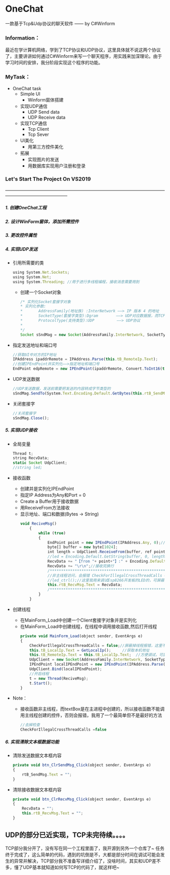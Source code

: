 
# OneChat
一款基于Tcp&Udp协议的聊天软件 —— by C#Winform

### Information：
最近在学计算机网络，学到了TCP协议和UDP协议，这里具体就不说这两个协议了，主要讲讲如何通过C#Winform来写一个聊天程序，用实践来加深理论。由于学习时间的安排，我分阶段实现这个程序的功能。

### MyTask：
- OneChat task
  - Simple UI
    - Winform窗体搭建
  - 实现UDP通信
    - UDP Send data
    - UDP Receive data
  - 实现TCP通信
    - Tcp Client
    - Tcp Sever
  - UI美化
    - 用第三方控件美化
  - 拓展
    - 实现图片的发送
    - 用数据库实现用户注册和登录 

### Let's Start The Project On VS2019 
——————————————————————————————————————————————————
##### 1. 创建OneChat工程
##### 2. 设计WinForm窗体，添加所需控件
##### 3. 更改控件属性
##### 4. 实现UDP发送
- 引用所需要的类
    ```javascript
    using System.Net.Sockets;
    using System.Net;
    using System.Threading; //用于进行多线程编程，接收消息需要用到
    ```
  - 创建一个Socket对象
    ```javascript
    /* 实列化Socket套接字对象
    * 实列化参数: 
    *       AddressFamily(地址族) :InterNetwork ——> IP 版本 4 的地址
    *       SocketType(套接字类型):Dgram        ——> UDP对应数据报，而TCP对应的是Stream       
    *       ProtocolType(支持类型):UDP          ——> UDP协议  
    * 
    */
    Socket sSndMag = new Socket(AddressFamily.InterNetwork, SocketType.Dgram, ProtocolType.Udp);
    ```
- 指定发送地址和端口号
  ```javascript
  //获取UI中对方的IP地址
  IPAddress ipaddrRemote = IPAddress.Parse(this.tB_RemoteIp.Text);
  //创建IPEndPoint并实列化——>指定地址和端口号
  EndPoint edpRemote = new IPEndPoint(ipaddrRemote, Convert.ToInt16(this.tB_RemotePort.Text));
  ```
- UDP发送数据
  ```javascript
  //UDP发送数据，发送前需要把发送的内容转成字节类型的
  sSndMag.SendTo(System.Text.Encoding.Default.GetBytes(this.rtB_SendMsg.Text), edpRemote);
  ```
- 关闭套接字
  ```javascript
  //关闭套接字
  sSndMag.Close();
  ```
##### 5. 实现UDP接收
  - 全局变量
    ```javascript
    Thread t;
    string RecvData;
    static Socket UdpClient;
    //string led;
    ```
  - 接收函数
    - 创建并是实列化IPEndPoint
    - 指定IP Address为Any和Port = 0
    - Create a Buffer用于接收数据
    - 用ReceiveFrom方法接收
    - 显示地址、端口和数据(Bytes -> String)
      ```javascript
      void ReciveMsg()
          {
              while (true)
              {
                  EndPoint point = new IPEndPoint(IPAddress.Any, 0);//用来保存发送方的ip和端口号
                  byte[] buffer = new byte[1024];
                  int length = UdpClient.ReceiveFrom(buffer, ref point);//接收数据报
                  //led = Encoding.Default.GetString(buffer, 0, length);
                  RecvData += "【from "+ point+"】:" + Encoding.Default.GetString(buffer, 0, length);//Encoding.UTF8.GetString方法不能支持中文
                  RecvData += "\r\n";//接收完换行
                  /*********************************************************************/
                  //非主线程访问，会报错 CheckForIllegalCrossThreadCalls =false 去掉检查
                  //led_ctrl();//这里我用来调试Esp8266开发板的LED的，可屏蔽
                  this.rtB_RecvMsg.Text = RecvData;
                  /*********************************************************************/
              }
          }
        ```
  - 创建线程
    - 在MainForm_Load中创建一个Client套接字对象并是实列化
    - 在MainForm_Load中创建线程，在线程中调用接收函数,然后打开线程
      ```javascript
      private void MainForm_Load(object sender, EventArgs e)
      {
          CheckForIllegalCrossThreadCalls = false;//屏蔽掉线程报错，这里不是最好的办法，我代码里面用的另外一种方法
          this.tB_LocalIp.Text = GetLocalIp();     //获取本机地址
          this.tB_RemoteIp.Text = this.tB_LocalIp.Text;  //方便调试，可屏蔽
          UdpClient = new Socket(AddressFamily.InterNetwork, SocketType.Dgram, ProtocolType.Udp);
          IPEndPoint localIPEndPoint = new IPEndPoint(IPAddress.Parse(this.tB_LocalIp.Text),Convert.ToInt16(this.tB_LocalPort.Text));
          UdpClient.Bind(localIPEndPoint);
          //开启线程
          t = new Thread(ReciveMsg);
          t.Start();
      }
      ```

  - Note：
    - 接收函数非主线程，而textBox是在主进程中创建的，所以接收函数不能调用主线程创建的控件，否则会报错，我用了一个最简单但不是最好的方法
      ```javascript
      //去掉检查
      CheckForIllegalCrossThreadCalls =false
      ```
##### 6. 实现清除文本框数据功能
  - 清除发送数据文本框内容
    ```javascript
    private void btn_ClrSendMsg_Click(object sender, EventArgs e)
    {
        rtB_SendMsg.Text = "";
    }    
    ```
   - 清除接收数据文本框内容
      ```javascript
      private void btn_ClrRecvMsg_Click(object sender, EventArgs e)
      {
          RecvData = "";
          this.rtB_RecvMsg.Text = "";
      }
      ```
## UDP的部分已近实现，TCP未完待续。。。。
TCP部分我分开了，没有写在同一个工程里面了，我开源到另外一个仓库了~
任务终于完成了，这么简单的代码，遇到的坑倒是不，大都是部分时间在调试可能会发生的异常并解决，TCP部分我不准备写详细介绍了，没啥时间，其实和UDP差不多，懂了UDP基本就知道如何写TCP的代码了，就这样吧~
